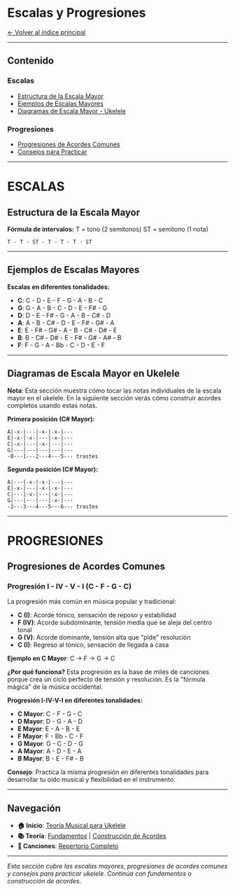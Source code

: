 # Escalas y Progresiones

[← Volver al índice principal](../README.md)

---

## Contenido

### Escalas
- [Estructura de la Escala Mayor](#estructura-de-la-escala-mayor)
- [Ejemplos de Escalas Mayores](#ejemplos-de-escalas-mayores)
- [Diagramas de Escala Mayor - Ukelele](#diagramas-de-escala-mayor-en-ukelele)

### Progresiones
- [Progresiones de Acordes Comunes](#progresiones-de-acordes-comunes)
- [Consejos para Practicar](#consejos-para-practicar)

---

# ESCALAS

## Estructura de la Escala Mayor

**Fórmula de intervalos:**
T = tono (2 semitonos)
ST = semitono (1 nota)

```
T - T - ST - T - T - T - ST
```

---

## Ejemplos de Escalas Mayores

**Escalas en diferentes tonalidades:**
- **C**: C  - D  - E  - F  - G  - A  - B  - C
- **G**: G  - A  - B  - C  - D  - E  - F# - G
- **D**: D  - E  - F# - G  - A  - B  - C# - D
- **A**: A  - B  - C# - D  - E  - F# - G# - A
- **E**: E  - F# - G# - A  - B  - C# - D# - E
- **B**: B  - C# - D# - E  - F# - G# - A# - B
- **F**: F  - G  - A  - Bb - C  - D  - E  - F

---

## Diagramas de Escala Mayor en Ukelele

**Nota**: Esta sección muestra cómo tocar las notas individuales de la escala mayor en el ukelele. En la siguiente sección verás cómo construir acordes completos usando estas notas.

**Primera posición (C# Mayor):**
```
A|-x-|---|-x-|-x-|---
E|-x-|-x-|---|-x-|---
C|-x-|---|-x-|---|---
G|---|---|---|---|---
-0---1---2---4---5--- trastes
```

**Segunda posición (C# Mayor):**
```
A|---|-x-|-x-|---|---
E|-x-|---|-x-|-x-|---
C|---|-x-|---|-x-|---
G|---|---|---|-x-|---
-2---3---4---5---6--- trastes
```

---

# PROGRESIONES

## Progresiones de Acordes Comunes

### **Progresión I - IV - V - I (C - F - G - C)**
La progresión más común en música popular y tradicional:
- **C (I)**: Acorde tónico, sensación de reposo y estabilidad
- **F (IV)**: Acorde subdominante, tensión media que se aleja del centro tonal
- **G (V)**: Acorde dominante, tensión alta que "pide" resolución
- **C (I)**: Regreso al tónico, sensación de llegada a casa

**Ejemplo en C Mayor**: C → F → G → C

**¿Por qué funciona?**
Esta progresión es la base de miles de canciones porque crea un ciclo perfecto de tensión y resolución. Es la "fórmula mágica" de la música occidental.

**Progresión I-IV-V-I en diferentes tonalidades:**
- **C Mayor**: C - F - G - C
- **D Mayor**: D - G - A - D
- **E Mayor**: E - A - B - E
- **F Mayor**: F - Bb - C - F
- **G Mayor**: G - C - D - G
- **A Mayor**: A - D - E - A
- **B Mayor**: B - E - F# - B

**Consejo**: Practica la misma progresión en diferentes tonalidades para desarrollar tu oído musical y flexibilidad en el instrumento.

---

## Navegación

- **🏠 Inicio**: [Teoría Musical para Ukelele](../README.md)
- **📚 Teoría**: [Fundamentos](./fundamentos.md) | [Construcción de Acordes](./acordes.md)
- **🎵 Canciones**: [Repertorio Completo](../canciones/)

---

*Esta sección cubre las escalas mayores, progresiones de acordes comunes y consejos para practicar ukelele. Continúa con fundamentos o construcción de acordes.*